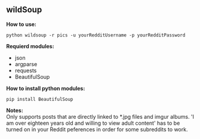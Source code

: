 ## wildSoup
**How to use:**

```
python wildsoup -r pics -u yourRedditUsername -p yourRedditPassword
```



**Requierd modules:**
* json
* argparse
* requests
* BeautifulSoup

**How to install python modules:**
```
pip install BeautifulSoup
```



**Notes:**<br>Only supports posts that are directly linked to *.jpg files and imgur albums.
'I am over eighteen years old and willing to view adult content' has to be turned on in your Reddit peferences in order for some subreddits to work.
